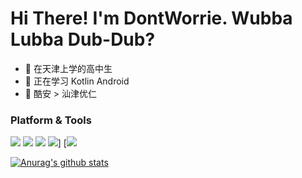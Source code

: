#  Hi There! I'm DontWorrie. Wubba Lubba Dub-Dub?

- 🐶 在天津上学的高中生
- 🌱 正在学习 Kotlin Android
- 💬 酷安 > 汕津优仁

### Platform & Tools

[![](https://img.shields.io/badge/Windows-10-2376bc?style=flat-square&logo=windows&logoColor=ffffff)](https://www.microsoft.com/windows/get-windows-10)
[![](https://img.shields.io/badge/IDE-Visual%20Studio%20Code-blue?&logo=visual-studio-code&logoColor=ffffff)](https://code.visualstudio.com/)
[![](https://img.shields.io/badge/IDE-Android%20Studio-brightgreen?&logo=android-studio&logoColor=#ffffff)](https://code.visualstudio.com/)
[![](https://img.shields.io/badge/Android-Kotlin-blueviolet?logo=android)](https://developer.android.com)]
[![](https://img.shields.io/badge/Learn-C%23-blue)

[![Anurag's github stats](https://github-readme-stats.vercel.app/api?username=worri2004&show_icons=true)](https://github.com/anuraghazra/github-readme-stats)
